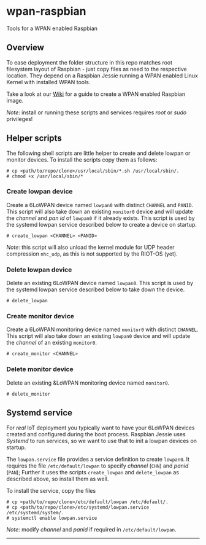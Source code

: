 # wpan-raspbian
Tools for a WPAN enabled Raspbian

## Overview

To ease deployment the folder structure in this repo matches root filesystem
layout of Raspbian - just copy files as need to the respective location. They
depend on a Raspbian Jessie running a WPAN enabled Linux Kernel with installed
WPAN tools.

Take a look at our [Wiki] for a guide to create a WPAN enabled Raspbian image.

_Note_: install or running these scripts and services requires _root_ or _sudo_
privileges!

## Helper scripts

The following shell scripts are little helper to create and delete lowpan or
monitor devices. To install the scripts copy them as follows:

```
# cp <path/to/repo/clone>/usr/local/sbin/*.sh /usr/local/sbin/.
# chmod +x /usr/local/sbin/*
```

### Create lowpan device

Create a 6LoWPAN device named `lowpan0` with distinct `CHANNEL` and `PANID`.
This script will also take down an existing `monitor0` device and will update
the _channel_ and _pan id_ of `lowpan0` if it already exists. This script is
used by the systemd lowpan service described below to create a device on startup.
```
# create_lowpan <CHANNEL> <PANID>
```

_Note_: this script will also unload the kernel module for UDP header
compression `nhc_udp`, as this is not supported by the RIOT-OS (yet).

### Delete lowpan device

Delete an existing 6LoWPAN device named `lowpan0`. This script is used
by the systemd lowpan service described below to take down the device.
```
# delete_lowpan
```

### Create monitor device

Create a 6LoWPAN monitoring device named `monitor0` with distinct `CHANNEL`.
This script will also take down an existing `lowpan0` device and will update
the _channel_ of an existing `monitor0`.
```
# create_monitor <CHANNEL>
```

### Delete monitor device

Delete an existing &LoWPAN monitoring device named `monitor0`.
```
# delete_monitor
```

## Systemd service

For _real_ IoT deployment you typically want to have your 6LoWPAN devices
created and configured during the boot process. Raspbian Jessie uses _Systemd_
to run services, so we want to use that to init a lowpan devices on startup.

The `lowpan.service` file provides a service definition to create `lowpan0`. It
requires the file `/etc/default/lowpan` to specify _channel_ (`CHN`) and
_panid_ (`PAN`); Further it uses the scripts `create_lowpan` and `delete_lowpan`
as described above, so install them as well.

To install the service, copy the files
```
# cp <path/to/repo/clone>/etc/default/lowpan /etc/default/.
# cp <path/to/repo/clone>/etc/systemd/lowpan.service /etc/systemd/system/.
# systemctl enable lowpan.service
```
_Note_: modify _channel_ and _panid_ if required in `/etc/default/lowpan`.

----

[Wiki]: https://github.com/RIOT-Makers/wpan-raspbian/wiki/Create-a-generic-Raspbian-image-with-6LoWPAN-support
